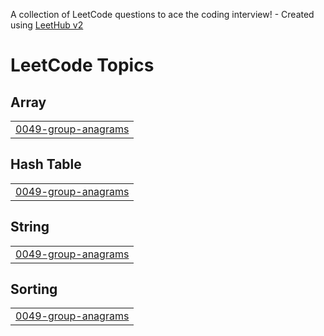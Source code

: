 A collection of LeetCode questions to ace the coding interview! - Created using [LeetHub v2](https://github.com/arunbhardwaj/LeetHub-2.0)
<!---LeetCode Topics Start-->
# LeetCode Topics
## Array
|  |
| ------- |
| [0049-group-anagrams](https://github.com/Adiiity/Leetcode-Daily-Practice/tree/master/0049-group-anagrams) |
## Hash Table
|  |
| ------- |
| [0049-group-anagrams](https://github.com/Adiiity/Leetcode-Daily-Practice/tree/master/0049-group-anagrams) |
## String
|  |
| ------- |
| [0049-group-anagrams](https://github.com/Adiiity/Leetcode-Daily-Practice/tree/master/0049-group-anagrams) |
## Sorting
|  |
| ------- |
| [0049-group-anagrams](https://github.com/Adiiity/Leetcode-Daily-Practice/tree/master/0049-group-anagrams) |
<!---LeetCode Topics End-->